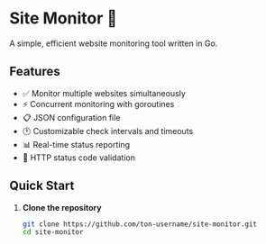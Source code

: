 # Site Monitor 🚀

A simple, efficient website monitoring tool written in Go.

## Features

- ✅ Monitor multiple websites simultaneously
- ⚡ Concurrent monitoring with goroutines
- 📋 JSON configuration file
- 🕐 Customizable check intervals and timeouts
- 📊 Real-time status reporting
- 🎯 HTTP status code validation

## Quick Start

1. **Clone the repository**
   ```bash
   git clone https://github.com/ton-username/site-monitor.git
   cd site-monitor